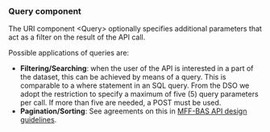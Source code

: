 ### Query component

The URI component \<Query\> optionally specifies additional parameters that act as 
a filter on the result of the API call.

Possible applications of queries are:
- **Filtering/Searching**: when the user of the API is interested in a part of the dataset, this can be achieved by means of a query. This is comparable to a where statement in an SQL query. From the DSO we adopt the restriction to specify a maximum of five (5) query parameters per call. If more than five are needed, a POST must be used.
- **Pagination/Sorting**: See agreements on this in [MFF-BAS API design guidelines](../api-design-rules/).

